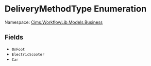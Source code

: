 # DeliveryMethodType Enumeration 

Namespace: [Cims.WorkflowLib.Models.Business](Cims.WorkflowLib.Models.Business.md)

## Fields 

- `OnFoot`
- `ElectricScooter`
- `Car`
